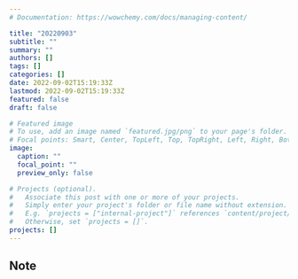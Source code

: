 ```yaml
---
# Documentation: https://wowchemy.com/docs/managing-content/

title: "20220903"
subtitle: ""
summary: ""
authors: []
tags: []
categories: []
date: 2022-09-02T15:19:33Z
lastmod: 2022-09-02T15:19:33Z
featured: false
draft: false

# Featured image
# To use, add an image named `featured.jpg/png` to your page's folder.
# Focal points: Smart, Center, TopLeft, Top, TopRight, Left, Right, BottomLeft, Bottom, BottomRight.
image:
  caption: ""
  focal_point: ""
  preview_only: false

# Projects (optional).
#   Associate this post with one or more of your projects.
#   Simply enter your project's folder or file name without extension.
#   E.g. `projects = ["internal-project"]` references `content/project/deep-learning/index.md`.
#   Otherwise, set `projects = []`.
projects: []
---
```


## Note

